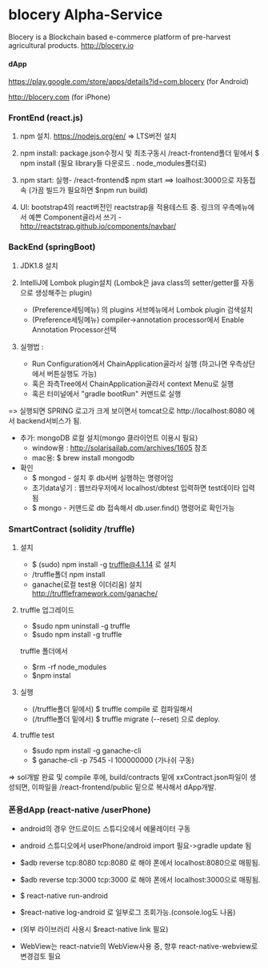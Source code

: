 # blocery Alpha-Service

Blocery is a Blockchain based e-commerce platform of pre-harvest agricultural products.  http://blocery.io 


#### dApp
https://play.google.com/store/apps/details?id=com.blocery  (for Android)

http://blocery.com (for iPhone)


### FrontEnd (react.js)

1. npm 설치. https://nodejs.org/en/ ⇒  LTS버전 설치
  
   
2. npm install:  package.json수정시 및 최초구동시  /react-frontend폴더 밑에서 $ npm install  (필요 library들 다운로드 . node_modules폴더로)
3. npm start:    실행- /react-frontend$ npm start   ==> loalhost:3000으로 자동접속
    (가끔 빌드가 필요하면      $npm run build) 

4. UI: bootstrap4의 react버전인 reactstrap을 적용테스트 중.
링크의 우측메뉴에서 예쁜 Component골라서 쓰기 -  http://reactstrap.github.io/components/navbar/


### BackEnd (springBoot)

1. JDK1.8  설치
2. IntelliJ에 Lombok plugin설치  (Lombok은 java class의 setter/getter를 자동으로 생성해주는 plugin) 
    - (Preference세팅메뉴) 의 plugins 서브메뉴에서 Lombok plugin 검색설치
    - (Preference세팅메뉴)  compiler->annotation processor에서 Enable Annotation Processor선택 

3. 실행법 :

   * Run Configuration에서 ChainApplication골라서 실행 (하고나면 우측상단에서 버튼실행도 가능)
   * 혹은 좌측Tree에서 ChainApplication골라서 context Menu로 실행 
   * 혹은 터미널에서 "gradle bootRun" 커맨드로 실행

 => 실행되면 SPRING 로고가 크게 보이면서 tomcat으로 http://localhost:8080 에서 backend서비스가 됨.

* 추가: mongoDB 로컬 설치(mongo 클라이언트 이용시 필요)
    - window용 : http://solarisailab.com/archives/1605 참조
    - mac용: $ brew install mongodb
* 확인 
    - $ mongod  - 설치 후 db서버 실행하는 명령어임
    - 초기data넣기 :  웹브라우저에서 localhost/dbtest   입력하면 test데이타 입력됨
    - $ mongo - 커맨드로 db 접속해서 db.user.find() 명령어로 확인가능

### SmartContract (solidity /truffle)

1. 설치

   * $ (sudo) npm install -g truffle@4.1.14  로 설치
   * /truffle폴더 npm install
   * ganache(로컬 test용 이더리움) 설치  http://truffleframework.com/ganache/

2. truffle 업그레이드   
   * \$sudo npm uninstall -g truffle
   * \$sudo npm install -g truffle
   
   truffle 폴더에서
   * \$rm -rf node_modules
   * \$npm instal   
  
3. 실행

   * (/truffle폴더 밑에서)  $ truffle compile 로 컴파일해서
   * (/truffle폴더 밑에서)  $ truffle migrate (--reset) 으로 deploy.

4. truffle test 
   * \$sudo npm install -g ganache-cli   
   * \$ ganache-cli -p 7545 -l 100000000 (가나쉬 구동)

  => sol개발 완료 및 compile 후에, build/contracts 밑에 xxContract.json파일이 생성되면, 이파일을 /react-frontend/public 밑으로 복사해서 dApp개발.

### 폰용dApp (react-native  /userPhone)
  - android의 경우 안드로이드 스튜디오에서 에물레이터 구동
  
  - android 스튜디오에서 userPhone/android import 필요->gradle update 됨
 
  - $adb reverse tcp:8080 tcp:8080 로 해야 폰에서 localhost:8080으로 매핑됨.
  
  - $adb reverse tcp:3000 tcp:3000 로 해야 폰에서 localhost:3000으로 매핑됨.
  
  - $ react-native run-android
  
  - $react-native log-android 로 일부로그 조회가능.(console.log도 나옴)
  - (외부 라이브러리 사용시 $react-native link 필요)
  
  - WebView는 react-natvie의 WebView사용 중, 향후 react-native-webview로 변경검토 필요

